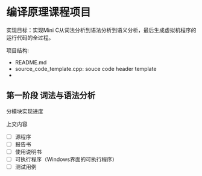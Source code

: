 # 编译原理课程项目

实现目标：实现Mini C从词法分析到语法分析到语义分析，最后生成虚拟机程序的运行代码的全过程。

项目结构:
- README.md
- source_code_template.cpp: souce code header template
- 

## 第一阶段 词法与语法分析

分模块实现进度


上交内容
- [ ]  源程序
- [ ]  报告书
- [ ]  使用说明书
- [ ]  可执行程序（Windows界面的可执行程序）
- [ ]  测试用例